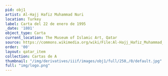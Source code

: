 ```yaml
---
pid: obj1
artist: Al-Hajj Hafiz Muhammad Nuri
location: Turkey
label: Carta del 22 de enero de 1995
_date: '1801'
object_type: Carta
current_location: The Museum of Islamic Art, Qatar
source: https://commons.wikimedia.org/wiki/File:Al-Hajj_Hafiz_Muhammad_Nuri,_Turkey,_1801_-_The_Dala%27il_al-Khayrat_of_al-Juzuli_-_Google_Art_Project.jpg
order: '00'
layout: qatar_item
collection: Cartas de A
thumbnail: "/img/derivatives/iiif/images/obj1/full/250,/0/default.jpg"
full: "img/logo.png"
---
```


